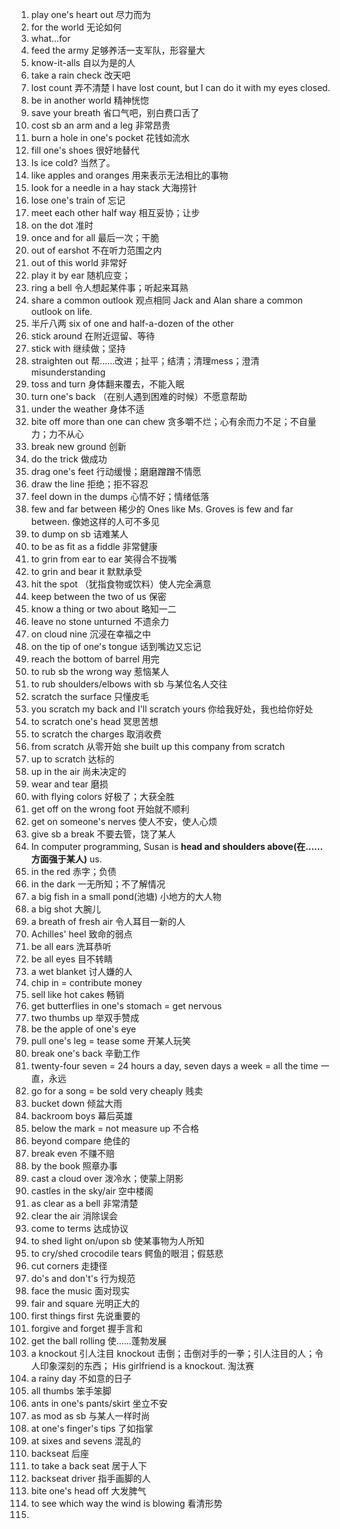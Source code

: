 1. play one's heart out 尽力而为
2. for the world 无论如何
3. what...for
4. feed the army 足够养活一支军队，形容量大
5. know-it-alls 自以为是的人
6. take a rain check 改天吧
7. lost count 弄不清楚
    I have lost count, but I can do it with my eyes closed.
8. be in another world 精神恍惚
9. save your breath 省口气吧，别白费口舌了
10. cost sb an arm and a leg 非常昂贵
11. burn a hole in one's pocket 花钱如流水
12. fill one's shoes 很好地替代
13. Is ice cold? 当然了。
14. like apples and oranges 用来表示无法相比的事物
15. look for a needle in a hay stack 大海捞针
16. lose one's train of 忘记
17. meet each other half way 相互妥协；让步
18. on the dot 准时
19. once and for all 最后一次；干脆
20. out of earshot 不在听力范围之内
21. out of this world 非常好
22. play it by ear 随机应变；
23. ring a bell 令人想起某件事；听起来耳熟
24. share a common outlook 观点相同
    Jack and Alan share a common outlook on life.
25. 半斤八两 six of one and half-a-dozen of the other
26. stick around 在附近逗留、等待
27. stick with 继续做；坚持
28. straighten out 帮……改进；扯平；结清；清理mess；澄清misunderstanding
29. toss and turn 身体翻来覆去，不能入眠
30. turn one's back （在别人遇到困难的时候）不愿意帮助
31. under the weather 身体不适
32. bite off more than one can chew 贪多嚼不烂；心有余而力不足；不自量力；力不从心
33. break new ground 创新
34. do the trick 做成功
35. drag one's feet 行动缓慢；磨磨蹭蹭不情愿
36. draw the line 拒绝；拒不容忍
37. feel down in the dumps 心情不好；情绪低落
38. few and far between 稀少的
    Ones like Ms. Groves is few and far between. 像她这样的人可不多见
39. to dump on sb 诘难某人
40. to be as fit as a fiddle 非常健康
41. to grin from ear to ear 笑得合不拢嘴
42. to grin and bear it 默默承受
43. hit the spot （犹指食物或饮料）使人完全满意
44. keep between the two of us 保密
45. know a thing or two about 略知一二
46. leave no stone unturned 不遗余力
47. on cloud nine 沉浸在幸福之中
48. on the tip of one's tongue 话到嘴边又忘记
49. reach the bottom of barrel 用完
50. to rub sb the wrong way 惹恼某人
51. to rub shoulders/elbows with sb 与某位名人交往
52. scratch the surface 只懂皮毛
53. you scratch my back and I'll scratch yours 你给我好处，我也给你好处
54. to scratch one's head 冥思苦想
55. to scratch the charges 取消收费
56. from scratch 从零开始
    she built up this company from scratch
57. up to scratch 达标的
58. up in the air 尚未决定的
59. wear and tear 磨损
60. with flying colors 好极了；大获全胜
61. get off on the wrong foot 开始就不顺利
62. get on someone's nerves 使人不安，使人心烦
63. give sb a break 不要去管，饶了某人
64. In computer programming, Susan is **head and shoulders above(在……方面强于某人)** us.
65. in the red 赤字；负债
67. in the dark 一无所知；不了解情况
68. a big fish in a small pond(池塘) 小地方的大人物
69. a big shot 大腕儿
70. a breath of fresh air 令人耳目一新的人
71. Achilles' heel 致命的弱点
72. be all ears 洗耳恭听
73. be all eyes 目不转睛
74. a wet blanket 讨人嫌的人
75. chip in = contribute money
76. sell like hot cakes 畅销
77. get butterflies in one's stomach = get nervous
78. two thumbs up 举双手赞成
79. be the apple of one's eye
80. pull one's leg = tease some 开某人玩笑
81. break one's back 辛勤工作
82. twenty-four seven = 24 hours a day, seven days a week = all the time 一直，永远
83. go for a song = be sold very cheaply 贱卖
84. bucket down 倾盆大雨
85. backroom boys 幕后英雄
86. below the mark = not measure up 不合格
87. beyond compare 绝佳的
88. break even 不赚不赔
89. by the book 照章办事    
90. cast a cloud over 泼冷水；使蒙上阴影
91. castles in the sky/air 空中楼阁
92. as clear as a bell 非常清楚
93. clear the air 消除误会
94. come to terms 达成协议
95. to shed light on/upon sb 使某事物为人所知
96. to cry/shed crocodile tears 鳄鱼的眼泪；假慈悲
97. cut corners 走捷径
98. do's and don't's 行为规范
99. face the music 面对现实
100. fair and square 光明正大的
101. first things first 先说重要的
102. forgive and forget 握手言和
103. get the ball rolling 使……蓬勃发展
104. a knockout 引人注目
    knockout 击倒；击倒对手的一拳；引人注目的人；令人印象深刻的东西； His girlfriend is a knockout.
    淘汰赛
105. a rainy day 不如意的日子
106. all thumbs 笨手笨脚
107. ants in one's pants/skirt 坐立不安
108. as mod as sb 与某人一样时尚
109. at one's finger's tips 了如指掌
110. at sixes and sevens 混乱的
111. backseat 后座
112. to take a back seat 居于人下
113. backseat driver 指手画脚的人
114. bite one's head off 大发脾气
115. to see which way the wind is blowing 看清形势
116.
